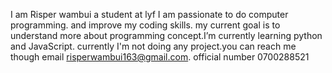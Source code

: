 I am Risper wambui a student at lyf I am passionate to do computer programming. and improve my coding skills. my current goal is to understand more about programming concept.I’m currently learning python and JavaScript. currently I'm not doing any project.you can reach me though email risperwambui163@gmail.com. official number 0700288521
